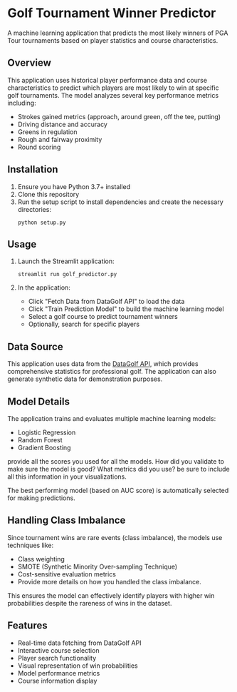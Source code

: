 # Golf Tournament Winner Predictor

A machine learning application that predicts the most likely winners of PGA Tour tournaments based on player statistics and course characteristics.

## Overview

This application uses historical player performance data and course characteristics to predict which players are most likely to win at specific golf tournaments. The model analyzes several key performance metrics including:

- Strokes gained metrics (approach, around green, off the tee, putting)
- Driving distance and accuracy
- Greens in regulation
- Rough and fairway proximity
- Round scoring

## Installation

1. Ensure you have Python 3.7+ installed
2. Clone this repository
3. Run the setup script to install dependencies and create the necessary directories:
   ```
   python setup.py
   ```

## Usage

1. Launch the Streamlit application:
   ```
   streamlit run golf_predictor.py
   ```

2. In the application:
   - Click "Fetch Data from DataGolf API" to load the data
   - Click "Train Prediction Model" to build the machine learning model
   - Select a golf course to predict tournament winners
   - Optionally, search for specific players

## Data Source

This application uses data from the [DataGolf API](https://datagolf.com/), which provides comprehensive statistics for professional golf. The application can also generate synthetic data for demonstration purposes.

## Model Details

The application trains and evaluates multiple machine learning models:
- Logistic Regression
- Random Forest
- Gradient Boosting

provide all the scores you used for all the models. How did you validate to make sure the model is good? What metrics did you use? be sure to include all this information in your visualizations. 

The best performing model (based on AUC score) is automatically selected for making predictions.

## Handling Class Imbalance

Since tournament wins are rare events (class imbalance), the models use techniques like:
- Class weighting
- SMOTE (Synthetic Minority Over-sampling Technique)
- Cost-sensitive evaluation metrics
- Provide more details on how you handled the class imbalance. 

This ensures the model can effectively identify players with higher win probabilities despite the rareness of wins in the dataset.

## Features

- Real-time data fetching from DataGolf API
- Interactive course selection
- Player search functionality 
- Visual representation of win probabilities
- Model performance metrics
- Course information display 